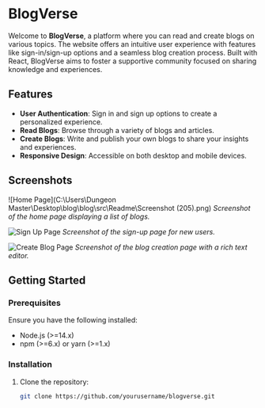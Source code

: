 # BlogVerse

Welcome to **BlogVerse**, a platform where you can read and create blogs on various topics. The website offers an intuitive user experience with features like sign-in/sign-up options and a seamless blog creation process. Built with React, BlogVerse aims to foster a supportive community focused on sharing knowledge and experiences.

## Features

- **User Authentication**: Sign in and sign up options to create a personalized experience.
- **Read Blogs**: Browse through a variety of blogs and articles.
- **Create Blogs**: Write and publish your own blogs to share your insights and experiences.
- **Responsive Design**: Accessible on both desktop and mobile devices.

## Screenshots

![Home Page](C:\Users\Dungeon Master\Desktop\blog\blog\src\Readme\Screenshot (205).png)
*Screenshot of the home page displaying a list of blogs.*

![Sign Up Page](./screenshots/sign-up-page.png)
*Screenshot of the sign-up page for new users.*

![Create Blog Page](./screenshots/create-blog-page.png)
*Screenshot of the blog creation page with a rich text editor.*

## Getting Started

### Prerequisites

Ensure you have the following installed:

- Node.js (>=14.x)
- npm (>=6.x) or yarn (>=1.x)

### Installation

1. Clone the repository:

   ```sh
   git clone https://github.com/yourusername/blogverse.git
